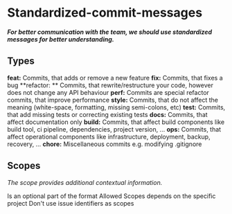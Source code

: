 # Standardized-commit-messages
***For better communication with the team, we should use standardized messages for better understanding.***

## Types
**feat:** Commits, that adds or remove a new feature
**fix:** Commits, that fixes a bug
**refactor: ** Commits, that rewrite/restructure your code, however does not change any API behaviour
**perf:** Commits are special refactor commits, that improve performance
**style:** Commits, that do not affect the meaning (white-space, formatting, missing semi-colons, etc)
**test:** Commits, that add missing tests or correcting existing tests
**docs:** Commits, that affect documentation only
**build:** Commits, that affect build components like build tool, ci pipeline, dependencies, project version, ...
**ops:** Commits, that affect operational components like infrastructure, deployment, backup, recovery, ...
**chore:** Miscellaneous commits e.g. modifying .gitignore

## Scopes
*The scope provides additional contextual information.*

Is an optional part of the format
Allowed Scopes depends on the specific project
Don't use issue identifiers as scopes
